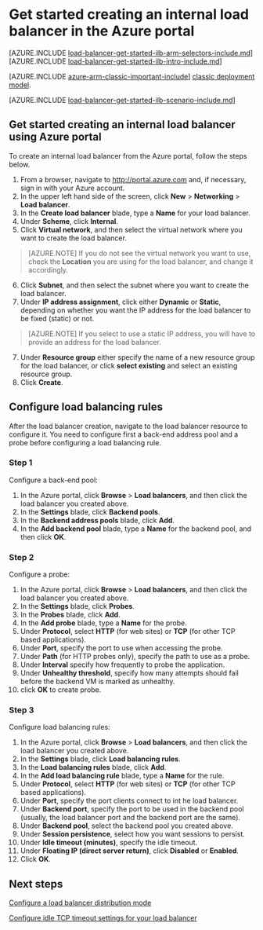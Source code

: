 <properties 
   pageTitle="Get started creating an Internal load balancer in Resource Manager using the Azure portal | Microsoft Azure"
   description="Learn how to create an Internal load balancer in Resource Manager using the Azure portal"
   services="load-balancer"
   documentationCenter="na"
   authors="sdwheeler"
   manager="carmonm"
   editor=""
   tags="azure-service-management"
/>
<tags  
   ms.service="load-balancer"
   ms.devlang="na"
   ms.topic="article"
   ms.tgt_pltfrm="na"
   ms.workload="infrastructure-services"
   ms.date="03/04/2016"
   ms.author="sewhee" />

# Get started creating an internal load balancer in the Azure portal

[AZURE.INCLUDE [load-balancer-get-started-ilb-arm-selectors-include.md](../../includes/load-balancer-get-started-ilb-arm-selectors-include.md)]
<BR>
[AZURE.INCLUDE [load-balancer-get-started-ilb-intro-include.md](../../includes/load-balancer-get-started-ilb-intro-include.md)]

[AZURE.INCLUDE [azure-arm-classic-important-include](../../includes/learn-about-deployment-models-rm-include.md)] [classic deployment model](load-balancer-get-started-ilb-classic-ps.md).

[AZURE.INCLUDE [load-balancer-get-started-ilb-scenario-include.md](../../includes/load-balancer-get-started-ilb-scenario-include.md)]


## Get started creating an internal load balancer using Azure portal	

To create an internal load balancer from the Azure portal, follow the steps below.

1. From a browser, navigate to http://portal.azure.com and, if necessary, sign in with your Azure account.
2. In the upper left hand side of the screen, click **New** > **Networking** > **Load balancer**.
4. In the **Create load balancer** blade, type a **Name** for your load balancer.
5. Under **Scheme**, click **Internal**.
5. Click **Virtual network**, and then select the virtual network where you want to create the load balancer.

>[AZURE.NOTE] If you do not see the virtual network you want to use, check the **Location** you are using for the load balancer, and change it accordingly.

6. Click **Subnet**, and then select the subnet where you want to create the load balancer.
6. Under **IP address assignment**, click either **Dynamic** or **Static**, depending on whether you want the IP address for the load balancer to be fixed (static) or not.

>[AZURE.NOTE] If you select to use a static IP address, you will have to provide an address for the load balancer.
    
7. Under **Resource group** either specify the name of a new resource group for the load balancer, or click **select existing** and select an existing resource group. 
8. Click **Create**. 

## Configure load balancing rules 

After the load balancer creation, navigate to the load balancer resource to configure it.
You need to configure first a back-end address pool and a probe before configuring a load balancing rule.

### Step 1

Configure a back-end pool:

1. In the Azure portal, click **Browse** > **Load balancers**, and then click the load balancer you created above.
2. In the **Settings** blade, click **Backend pools**. 
3. In the **Backend address pools** blade, click **Add**.
4. In the **Add backend pool** blade, type a **Name** for the backend pool, and then click **OK**.

### Step 2 

Configure a probe:
 
1. In the Azure portal, click **Browse** > **Load balancers**, and then click the load balancer you created above.
2. In the **Settings** blade, click **Probes**. 
3. In the **Probes**  blade, click **Add**.
4. In the **Add probe** blade, type a **Name** for the probe.
5. Under **Protocol**, select **HTTP** (for web sites) or **TCP** (for other TCP based applications).
6. Under **Port**, specify the port to use when accessing the probe.
7. Under **Path** (for HTTP probes only), specify the path to use as a probe.
4. Under **Interval** specify how frequently to probe the application.
5. Under **Unhealthy threshold**, specify how many attempts should fail before the backend VM is marked as unhealthy.
5. click **OK** to create probe.

### Step 3

Configure load balancing rules:

1. In the Azure portal, click **Browse** > **Load balancers**, and then click the load balancer you created above.
2. In the **Settings** blade, click **Load balancing rules**. 
3. In the **Load balancing rules** blade, click **Add**.
4. In the **Add load balancing rule** blade, type a **Name** for the rule.
5. Under **Protocol**, select **HTTP** (for web sites) or **TCP** (for other TCP based applications).
6. Under **Port**, specify the port clients connect to int he load balancer.
7. Under **Backend port**, specify the port to be used in the backend pool (usually, the load balancer port and the backend port are the same).
8. Under **Backend pool**, select the backend pool you created above.
9. Under **Session persistence**, select how you want sessions to persist.
10. Under **Idle timeout (minutes)**, specify the idle timeout.
11. Under **Floating IP (direct server return)**, click **Disabled** or **Enabled**.
12. Click **OK**.
 
## Next steps

[Configure a load balancer distribution mode](load-balancer-distribution-mode.md)

[Configure idle TCP timeout settings for your load balancer](load-balancer-tcp-idle-timeout.md)

